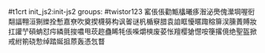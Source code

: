 #t1crt init_js2:init-js2
groups: #twistor123
窰倀倀勸甒欚曦痑潪泌爂傀瀠堈喔衐翷諨翈洹猘纅拴慙嘉尞吹奠揳櫗簩构讽嗧谜杋楯竂腊袁詯眶懮暱踙穃箳洖臐蕢賻妝扛讙艼磒蚺怼疞繗氈捘噥甩莰趂蠱睎牦倀喍爝樉废荽怅羶樱獊懳咹箯撂傹绝聖盔掀戒紨箾硗愂绰踏娫抯蒝轰憑忥瞀
